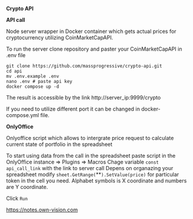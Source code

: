 **Crypto API**

**API call**

Node server wrapper in Docker container which gets actual prices for cryptocurrency utilizing CoinMarketCapAPI.

To run the server clone repository and paster your CoinMarketCapAPI in .env file
```
git clone https://github.com/massprogressive/crypto-api.git
cd api
mv .env.example .env
nano .env # paste api key
docker compose up -d
```

The result is accessible by the link http://server_ip:9999/crypto

If you need to utilize different port it can be changed in docker-compose.yml file.

**OnlyOffice**

Onlyoffice script which allows to intergrate price request to calculate current state of portfolio in the spreadsheet

To start using data from the call in the spreadsheet paste script in the OnlyOffice instance => Plugins => Macros
Chage variable `const api_call_link` with the link to server call
Depens on organazing your spreadsheet modify `sheet.GetRange(`**`).SetValue(price)` for particular token in the cell you need. Alphabet symbols is X coordinate and numbers are Y coordinate.

Click `Run`

https://notes.own-vision.com
